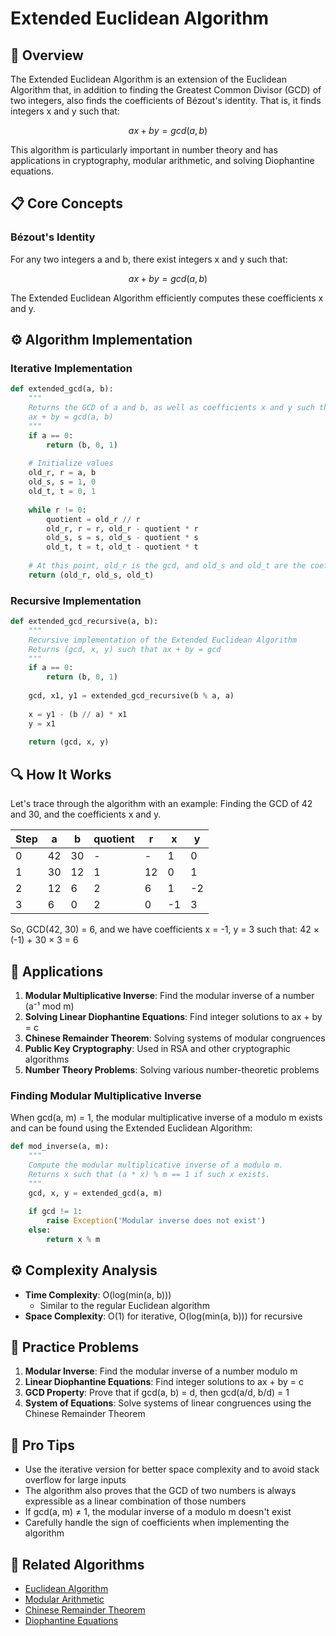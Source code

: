 # Extended Euclidean Algorithm

## 🎯 Overview

The Extended Euclidean Algorithm is an extension of the Euclidean Algorithm that, in addition to finding the Greatest Common Divisor (GCD) of two integers, also finds the coefficients of Bézout's identity. That is, it finds integers x and y such that:

$$ax + by = gcd(a, b)$$

This algorithm is particularly important in number theory and has applications in cryptography, modular arithmetic, and solving Diophantine equations.

## 📋 Core Concepts

### Bézout's Identity

For any two integers a and b, there exist integers x and y such that:

$$ax + by = gcd(a, b)$$

The Extended Euclidean Algorithm efficiently computes these coefficients x and y.

## ⚙️ Algorithm Implementation

### Iterative Implementation

```python
def extended_gcd(a, b):
    """
    Returns the GCD of a and b, as well as coefficients x and y such that
    ax + by = gcd(a, b)
    """
    if a == 0:
        return (b, 0, 1)
    
    # Initialize values
    old_r, r = a, b
    old_s, s = 1, 0
    old_t, t = 0, 1
    
    while r != 0:
        quotient = old_r // r
        old_r, r = r, old_r - quotient * r
        old_s, s = s, old_s - quotient * s
        old_t, t = t, old_t - quotient * t
    
    # At this point, old_r is the gcd, and old_s and old_t are the coefficients
    return (old_r, old_s, old_t)
```

### Recursive Implementation

```python
def extended_gcd_recursive(a, b):
    """
    Recursive implementation of the Extended Euclidean Algorithm
    Returns (gcd, x, y) such that ax + by = gcd
    """
    if a == 0:
        return (b, 0, 1)
    
    gcd, x1, y1 = extended_gcd_recursive(b % a, a)
    
    x = y1 - (b // a) * x1
    y = x1
    
    return (gcd, x, y)
```

## 🔍 How It Works

Let's trace through the algorithm with an example: Finding the GCD of 42 and 30, and the coefficients x and y.

| Step | a  | b  | quotient | r  | x  | y  |
|------|----|----|----------|----|----|-----|
| 0    | 42 | 30 | -        | -  | 1  | 0   |
| 1    | 30 | 12 | 1        | 12 | 0  | 1   |
| 2    | 12 | 6  | 2        | 6  | 1  | -2  |
| 3    | 6  | 0  | 2        | 0  | -1 | 3   |

So, GCD(42, 30) = 6, and we have coefficients x = -1, y = 3 such that:
42 × (-1) + 30 × 3 = 6

## 🧩 Applications

1. **Modular Multiplicative Inverse**: Find the modular inverse of a number (a⁻¹ mod m)
2. **Solving Linear Diophantine Equations**: Find integer solutions to ax + by = c
3. **Chinese Remainder Theorem**: Solving systems of modular congruences
4. **Public Key Cryptography**: Used in RSA and other cryptographic algorithms
5. **Number Theory Problems**: Solving various number-theoretic problems

### Finding Modular Multiplicative Inverse

When gcd(a, m) = 1, the modular multiplicative inverse of a modulo m exists and can be found using the Extended Euclidean Algorithm:

```python
def mod_inverse(a, m):
    """
    Compute the modular multiplicative inverse of a modulo m.
    Returns x such that (a * x) % m == 1 if such x exists.
    """
    gcd, x, y = extended_gcd(a, m)
    
    if gcd != 1:
        raise Exception('Modular inverse does not exist')
    else:
        return x % m
```

## ⚙️ Complexity Analysis

- **Time Complexity**: O(log(min(a, b)))
  - Similar to the regular Euclidean algorithm
- **Space Complexity**: O(1) for iterative, O(log(min(a, b))) for recursive

## 📝 Practice Problems

1. **Modular Inverse**: Find the modular inverse of a number modulo m
2. **Linear Diophantine Equations**: Find integer solutions to ax + by = c
3. **GCD Property**: Prove that if gcd(a, b) = d, then gcd(a/d, b/d) = 1
4. **System of Equations**: Solve systems of linear congruences using the Chinese Remainder Theorem

## 🌟 Pro Tips

- Use the iterative version for better space complexity and to avoid stack overflow for large inputs
- The algorithm also proves that the GCD of two numbers is always expressible as a linear combination of those numbers
- If gcd(a, m) ≠ 1, the modular inverse of a modulo m doesn't exist
- Carefully handle the sign of coefficients when implementing the algorithm

## 🔗 Related Algorithms

- [Euclidean Algorithm](euclidean-algorithm.md)
- [Modular Arithmetic](modular-arithmetic.md)
- [Chinese Remainder Theorem](chinese-remainder.md)
- [Diophantine Equations](diophantine-equations.md)
